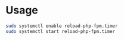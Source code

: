 # Usage

```sh
sudo systemctl enable reload-php-fpm.timer
sudo systemctl start reload-php-fpm.timer
```
